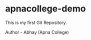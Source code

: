 # apnacollege-demo
This is my first Git Repository.
<br>
<!-- Author - Abhay Kumar -->
Author - Abhay (Apna College)
